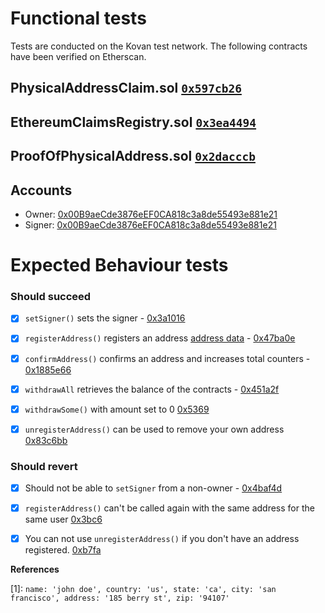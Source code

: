 # Functional tests
Tests are conducted on the Kovan test network. The following contracts have been verified on Etherscan.

## PhysicalAddressClaim.sol [`0x597cb26`](https://kovan.etherscan.io/address/0x597cb26b0dadd5361bf4a544eea571405f0f7d82#code)
## EthereumClaimsRegistry.sol [`0x3ea4494`](https://kovan.etherscan.io/address/0x3ea4494de0f892359544ef1322edef389db15bbf#code)
## ProofOfPhysicalAddress.sol [`0x2dacccb`](https://kovan.etherscan.io/address/0x2dacccbea6443f43a2c96ab66d35ac3266f90145#code)

## Accounts

- Owner: [0x00B9aeCde3876eEF0CA818c3a8de55493e881e21](https://kovan.etherscan.io/address/0x00B9aeCde3876eEF0CA818c3a8de55493e881e21)
- Signer: [0x00B9aeCde3876eEF0CA818c3a8de55493e881e21](https://kovan.etherscan.io/address/0x00B9aeCde3876eEF0CA818c3a8de55493e881e21)

# Expected Behaviour tests

### Should succeed

- [x] `setSigner()` sets the signer - [0x3a1016](https://kovan.etherscan.io/tx/0x3a1016d95846b9564716bb7d90ebdc3e46e29beabef385e3531eaf46991f5ed5)
- [x] `registerAddress()` registers an address [address data](1) - [0x47ba0e](https://kovan.etherscan.io/tx/0x47ba0e18f27e06875da6d3fd3b46d20f9091b707616ce2c53ff4b7cb97b9af6e)
- [x] `confirmAddress()` confirms an address and increases total counters - [0x1885e66](https://kovan.etherscan.io/tx/0x1885e665506d0092f041bc07b91bafcb67c690986aed1bfc06769d589716f5d5)
- [x] `withdrawAll` retrieves the balance of the contracts - [0x451a2f](https://kovan.etherscan.io/tx/0x451a2f1dda9be7c9815517b84878dc0080cf2672ee92c01fcef9cdb615488f59)
- [x] `withdrawSome()` with amount set to 0 [0x5369](https://kovan.etherscan.io/tx/0x5369bd68c4cc6bacadfd54822ed74b96bd12fec27ba83af779f5c41933485e7b)
- [x] `unregisterAddress()` can be used to remove your own address [0x83c6bb](https://kovan.etherscan.io/tx/0x83c6bb517cdeb849f334a5c83a1e880c80dace86dde139071588196a4072be0f)


### Should revert

- [x] Should not be able to `setSigner` from a non-owner - [0x4baf4d](https://kovan.etherscan.io/tx/0x4baf4d7003ef696586811482efc2b71bb5319537246f254dacf115bc6d739e8d)
- [x] `registerAddress()` can't be called again with the same address for the same user [0x3bc6](https://kovan.etherscan.io/tx/0x3bc6e6281e17fb757c8c76bb641f998f9a098ff393e3ee568e1402db9e198d76)
- [x] You can not use `unregisterAddress()` if you don't have an address registered. [0xb7fa](https://kovan.etherscan.io/tx/0xb7fa66f760090be041eacd9b7ea3f170fa427e8494069218ad5b25548110d3ab)


__References__

[1]: `name: 'john doe', country: 'us', state: 'ca', city: 'san francisco', address: '185 berry st', zip: '94107'`
